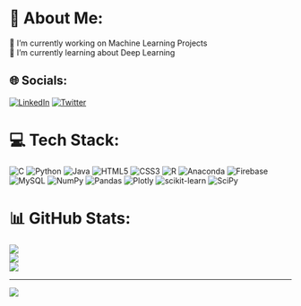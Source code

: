 # 💫 About Me:
🔭 I’m currently working on Machine Learning Projects<br>🌱 I’m currently learning about Deep Learning


## 🌐 Socials:
[![LinkedIn](https://img.shields.io/badge/LinkedIn-%230077B5.svg?logo=linkedin&logoColor=white)](https://linkedin.com/in/ronakpanchalk9) [![Twitter](https://img.shields.io/badge/Twitter-%231DA1F2.svg?logo=Twitter&logoColor=white)](https://twitter.com/ronakpanchal_in) 

# 💻 Tech Stack:
![C](https://img.shields.io/badge/c-%2300599C.svg?style=for-the-badge&logo=c&logoColor=white) ![Python](https://img.shields.io/badge/-python-white?style=for-the-badge&logo=python) ![Java](https://img.shields.io/badge/java-%23ED8B00.svg?style=for-the-badge&logo=java&logoColor=white) ![HTML5](https://img.shields.io/badge/html5-%23E34F26.svg?style=for-the-badge&logo=html5&logoColor=white) ![CSS3](https://img.shields.io/badge/css3-%231572B6.svg?style=for-the-badge&logo=css3&logoColor=white) ![R](https://img.shields.io/badge/r-%23276DC3.svg?style=for-the-badge&logo=r&logoColor=white) ![Anaconda](https://img.shields.io/badge/Anaconda-%2344A833.svg?style=for-the-badge&logo=anaconda&logoColor=white) ![Firebase](https://img.shields.io/badge/firebase-%23039BE5.svg?style=for-the-badge&logo=firebase) ![MySQL](https://img.shields.io/badge/mysql-%2300f.svg?style=for-the-badge&logo=mysql&logoColor=white)  ![NumPy](https://img.shields.io/badge/numpy-%23013243.svg?style=for-the-badge&logo=numpy&logoColor=white) ![Pandas](https://img.shields.io/badge/pandas-%23150458.svg?style=for-the-badge&logo=pandas&logoColor=white) ![Plotly](https://img.shields.io/badge/Plotly-%233F4F75.svg?style=for-the-badge&logo=plotly&logoColor=white) ![scikit-learn](https://img.shields.io/badge/scikit--learn-%23F7931E.svg?style=for-the-badge&logo=scikit-learn&logoColor=white) ![SciPy](https://img.shields.io/badge/SciPy-%230C55A5.svg?style=for-the-badge&logo=scipy&logoColor=%white)
# 📊 GitHub Stats:
![](https://github-readme-stats.vercel.app/api?username=ronakpanchalk9&theme=dark&hide_border=true&include_all_commits=true&count_private=false)<br/>
![](https://github-readme-streak-stats.herokuapp.com/?user=ronakpanchalk9&theme=dark&hide_border=true)<br/>
![](https://github-readme-stats.vercel.app/api/top-langs/?username=ronakpanchalk9&theme=dark&hide_border=true&include_all_commits=true&count_private=false&layout=compact)

---
[![](https://visitcount.itsvg.in/api?id=ronakpanchalk9&icon=1&color=0)](https://visitcount.itsvg.in)

<!-- Proudly created with GPRM ( https://gprm.itsvg.in ) -->
